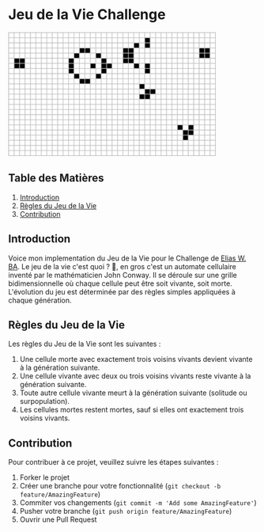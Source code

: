 # Jeu de la Vie Challenge

<p>
  <img src="image/Gospers_glider_gun.gif" alt="Gospers Glider Gun" width="420" height="250">
</p>

## Table des Matières

1. [Introduction](#introduction)
2. [Règles du Jeu de la Vie](#règles-du-jeu-de-la-vie)
3. [Contribution](#contribution)

## Introduction

Voice mon implementation du Jeu de la Vie pour le Challenge de [Elias W. BA](https://twitter.com/eliaswalyba). Le jeu de la vie c'est quoi ? 🤔, en gros c'est un automate cellulaire inventé par le mathématicien John Conway. Il se déroule sur une grille bidimensionnelle où chaque cellule peut être soit vivante, soit morte. L'évolution du jeu est déterminée par des règles simples appliquées à chaque génération.

## Règles du Jeu de la Vie

Les règles du Jeu de la Vie sont les suivantes :

1. Une cellule morte avec exactement trois voisins vivants devient vivante à la génération suivante.
2. Une cellule vivante avec deux ou trois voisins vivants reste vivante à la génération suivante.
3. Toute autre cellule vivante meurt à la génération suivante (solitude ou surpopulation).
4. Les cellules mortes restent mortes, sauf si elles ont exactement trois voisins vivants.

## Contribution

Pour contribuer à ce projet, veuillez suivre les étapes suivantes :

1. Forker le projet
2. Créer une branche pour votre fonctionnalité (`git checkout -b feature/AmazingFeature`)
3. Commiter vos changements (`git commit -m 'Add some AmazingFeature'`)
4. Pusher votre branche (`git push origin feature/AmazingFeature`)
5. Ouvrir une Pull Request
